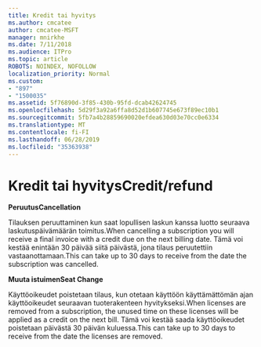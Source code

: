 ```yaml
---
title: Kredit tai hyvitys
ms.author: cmcatee
author: cmcatee-MSFT
manager: mnirkhe
ms.date: 7/11/2018
ms.audience: ITPro
ms.topic: article
ROBOTS: NOINDEX, NOFOLLOW
localization_priority: Normal
ms.custom:
- "897"
- "1500035"
ms.assetid: 5f76890d-3f85-430b-95fd-dcab42624745
ms.openlocfilehash: 5d29f3a92a6ffa8d52d1b607745e673f89ec10b1
ms.sourcegitcommit: 5fb7a4b28859690020efdea630d03e70cc0e6334
ms.translationtype: MT
ms.contentlocale: fi-FI
ms.lasthandoff: 06/28/2019
ms.locfileid: "35363938"
---
```

# <a name="creditrefund"></a><span data-ttu-id="03b77-102">Kredit tai hyvitys</span><span class="sxs-lookup"><span data-stu-id="03b77-102">Credit/refund</span></span>

 <span data-ttu-id="03b77-103">**Peruutus**</span><span class="sxs-lookup"><span data-stu-id="03b77-103">**Cancellation**</span></span>
  
<span data-ttu-id="03b77-104">Tilauksen peruuttaminen kun saat lopullisen laskun kanssa luotto seuraava laskutuspäivämäärän toimitus.</span><span class="sxs-lookup"><span data-stu-id="03b77-104">When cancelling a subscription you will receive a final invoice with a credit due on the next billing date.</span></span> <span data-ttu-id="03b77-105">Tämä voi kestää enintään 30 päivää siitä päivästä, jona tilaus peruutettiin vastaanottamaan.</span><span class="sxs-lookup"><span data-stu-id="03b77-105">This can take up to 30 days to receive from the date the subscription was cancelled.</span></span>
  
 <span data-ttu-id="03b77-106">**Muuta istuimen**</span><span class="sxs-lookup"><span data-stu-id="03b77-106">**Seat Change**</span></span>
  
<span data-ttu-id="03b77-107">Käyttöoikeudet poistetaan tilaus, kun otetaan käyttöön käyttämättömän ajan käyttöoikeudet seuraavan tuoterakenteen hyvitykseksi.</span><span class="sxs-lookup"><span data-stu-id="03b77-107">When licenses are removed from a subscription, the unused time on these licenses will be applied as a credit on the next bill.</span></span> <span data-ttu-id="03b77-108">Tämä voi kestää saada käyttöoikeudet poistetaan päivästä 30 päivän kuluessa.</span><span class="sxs-lookup"><span data-stu-id="03b77-108">This can take up to 30 days to receive from the date the licenses are removed.</span></span>
  